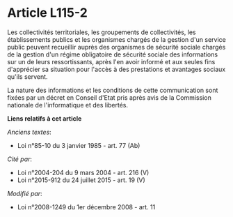 # Article L115-2

Les collectivités territoriales, les groupements de collectivités, les établissements publics et les organismes chargés de la
gestion d'un service public peuvent recueillir auprès des organismes de sécurité sociale chargés de la gestion d'un régime
obligatoire de sécurité sociale des informations sur un de leurs ressortissants, après l'en avoir informé et aux seules fins
d'apprécier sa situation pour l'accès à des prestations et avantages sociaux qu'ils servent.

La nature des informations et les conditions de cette communication sont fixées par un décret en Conseil d'Etat pris après
avis de la Commission nationale de l'informatique et des libertés.

**Liens relatifs à cet article**

_Anciens textes_:

  - Loi n°85-10 du 3 janvier 1985 - art. 77 (Ab)

_Cité par_:

  - Loi n°2004-204 du 9 mars 2004 - art. 216 (V)
  - Loi n°2015-912 du 24 juillet 2015 - art. 19 (V)

_Modifié par_:

  - Loi n°2008-1249 du 1er décembre 2008 - art. 11
